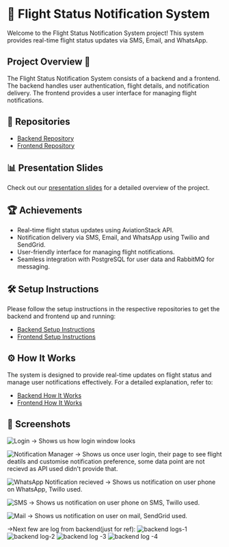# 🛫 Flight Status Notification System

Welcome to the Flight Status Notification System project! This system provides real-time flight status updates via SMS, Email, and WhatsApp.

## Project Overview 📄

The Flight Status Notification System consists of a backend and a frontend. The backend handles user authentication, flight details, and notification delivery. The frontend provides a user interface for managing flight notifications.

## 📁 Repositories

- [Backend Repository](https://github.com/Thakur-Prateek/flight-status-backend)
- [Frontend Repository](https://github.com/Thakur-Prateek/flight-status-frontend)

## 📊 Presentation Slides

Check out our [presentation slides](resources/Flight-Status-Notification.pdf) for a detailed overview of the project.

## 🏆 Achievements

- Real-time flight status updates using AviationStack API.
- Notification delivery via SMS, Email, and WhatsApp using Twilio and SendGrid.
- User-friendly interface for managing flight notifications.
- Seamless integration with PostgreSQL for user data and RabbitMQ for messaging.

## 🛠️ Setup Instructions

Please follow the setup instructions in the respective repositories to get the backend and frontend up and running:
- [Backend Setup Instructions](https://github.com/Thakur-Prateek/flight-status-backend/blob/main/SETUP.md)
- [Frontend Setup Instructions](https://github.com/Thakur-Prateek/flight-status-frontend/blob/main/SETUP.md)

## ⚙️ How It Works

The system is designed to provide real-time updates on flight status and manage user notifications effectively. For a detailed explanation, refer to:
- [Backend How It Works](https://github.com/Thakur-Prateek/flight-status-backend/blob/main/HOW_IT_WORKS.md)
- [Frontend How It Works](https://github.com/Thakur-Prateek/flight-status-frontend/blob/main/HOW_IT_WORKS.md)

## 📸 Screenshots

![Login](resources/login.png)
-> Shows us how login window looks


![Notification Manager](resources/frontendDetails.png)
-> Shows us once user login, their page to see flight deatils and customise notification preference, some data point are not recievd as API used didn't provide that.


![WhatsApp Notification recieved](resources/whatsappNotification.jpg)
-> Shows us notification on user phone on WhatsApp, Twillo used.


![SMS](resources/messagesNotification.jpg)
-> Shows us notification on user phone on SMS, Twillo used.


![Mail](resources/mailNotification.png)
-> Shows us notification on user on mail, SendGrid used.

->Next few are log from backend(just for ref):
![backend logs-1](resources/backend.png)
![backend log-2](resources/consumer.png)
![backend log -3](resources/frontendCompiled.png)
![backend log -4](resources/scheduler.png)
